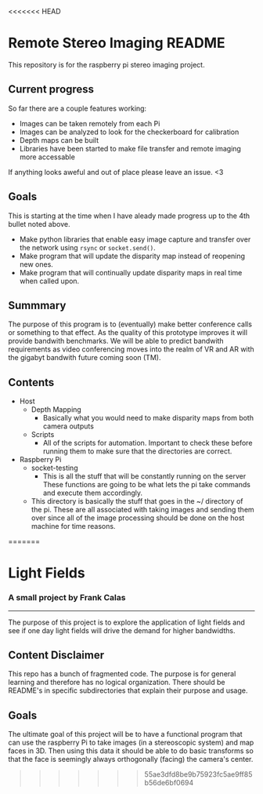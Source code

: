 <<<<<<< HEAD
# Remote Stereo Imaging README

This repository is for the raspberry pi stereo imaging project. 

## Current progress 

So far there are a couple features working: 

 + Images can be taken remotely from each Pi
 + Images can be analyzed to look for the checkerboard for calibration 
 + Depth maps can be built
 + Libraries have been started to make file transfer and remote imaging 
more accessable

If anything looks aweful and out of place please leave an issue. <3

## Goals

This is starting at the time when I have aleady made progress up to 
the 4th bullet noted above. 

 + Make python libraries that enable easy image capture and transfer 
over the network using `rsync` or `socket.send()`. 
 + Make program that will update the disparity map instead of reopening 
new ones. 
 + Make program that will continually update disparity maps in real 
time when called upon. 

## Summmary

The purpose of this program is to (eventually) make better conference 
calls or something to that effect. As the quality of this prototype 
improves it will provide bandwith benchmarks. We will be able to predict 
bandwith requirements as video conferencing moves into the realm of VR 
and AR with the gigabyt bandwith future coming soon (TM). 

## Contents 

 + Host
    + Depth Mapping
       + Basically what you would need to make disparity maps from both 
camera outputs
    + Scripts
       + All of the scripts for automation. Important to check these before 
running them to make sure that the directories are correct.  
 + Raspberry Pi 
    + socket-testing
       + This is all the stuff that will be constantly running on the server
These functions are going to be what lets the pi take commands and execute
them accordingly. 
    + This directory is basically the stuff that goes in the ~/ directory 
of the pi. These are all associated with taking images and sending them 
over since all of the image processing should be done on the host machine
for time reasons. 



=======
# Light Fields
### A small project by Frank Calas
---
The purpose of this project is to explore the application of light fields and
see if one day light fields will drive the demand for higher bandwidths. 



## Content Disclaimer

This repo has a bunch of fragmented code. The purpose is for general learning
and therefore has no logical organization. There should be README's in 
specific subdirectories that explain their purpose and usage. 

## Goals 

The ultimate goal of this project will be to have a functional program that can 
use the raspberry Pi to take images (in a stereoscopic system) and map faces in 
3D. Then using this data it should be able to do basic transforms so that the 
face is seemingly always orthogonally  (facing) the camera's center.
>>>>>>> 55ae3dfd8be9b75923fc5ae9ff85b56de6bf0694
